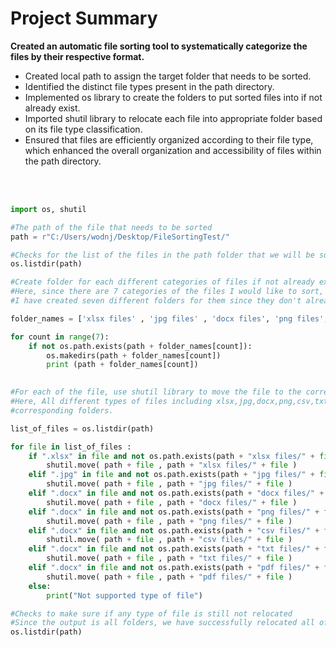# Project Summary
<p><b>Created an automatic file sorting tool to systematically categorize the files by their respective format. </b>
										<ul>
											<li>Created local path to assign the target folder that needs to be sorted.</li>
											<li>Identified the distinct file types present in the path directory. </li>
											<li>Implemented os library to create the folders to put sorted files into if not already exist. </li>
											<li>Imported shutil library to relocate each file into appropriate folder based on its file type classification.</li>
											<li>Ensured that files are efficiently organized according to their file type, which enhanced the overall organization and accessibility of files within the path directory.</li>
										</ul>
										</p>

<br>
<br>

```python
import os, shutil

#The path of the file that needs to be sorted
path = r"C:/Users/wodnj/Desktop/FileSortingTest/"

#Checks for the list of the files in the path folder that we will be sorting within
os.listdir(path)

#Create folder for each different categories of files if not already existing
#Here, since there are 7 categories of the files I would like to sort,
#I have created seven different folders for them since they don't already exist.

folder_names = ['xlsx files' , 'jpg files' , 'docx files', 'png files', 'csv files', 'txt files', 'pdf files']

for count in range(7):
    if not os.path.exists(path + folder_names[count]):
        os.makedirs(path + folder_names[count])
        print (path + folder_names[count])
    

#For each of the file, use shutil library to move the file to the corresponding categorized folder
#Here, All different types of files including xlsx,jpg,docx,png,csv,txt,pdf are sorted into their 
#corresponding folders.

list_of_files = os.listdir(path)

for file in list_of_files :
    if ".xlsx" in file and not os.path.exists(path + "xlsx files/" + file):
        shutil.move( path + file , path + "xlsx files/" + file )
    elif ".jpg" in file and not os.path.exists(path + "jpg files/" + file):
        shutil.move( path + file , path + "jpg files/" + file )
    elif ".docx" in file and not os.path.exists(path + "docx files/" + file):
        shutil.move( path + file , path + "docx files/" + file )
    elif ".docx" in file and not os.path.exists(path + "png files/" + file):
        shutil.move( path + file , path + "png files/" + file )
    elif ".docx" in file and not os.path.exists(path + "csv files/" + file):
        shutil.move( path + file , path + "csv files/" + file )
    elif ".docx" in file and not os.path.exists(path + "txt files/" + file):
        shutil.move( path + file , path + "txt files/" + file )
    elif ".docx" in file and not os.path.exists(path + "pdf files/" + file):
        shutil.move( path + file , path + "pdf files/" + file )
    else:
        print("Not supported type of file")

#Checks to make sure if any type of file is still not relocated
#Since the output is all folders, we have successfully relocated all of our files to corresponding folders.
os.listdir(path)
```
